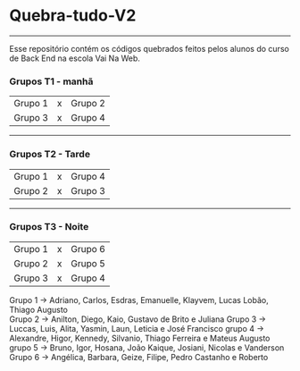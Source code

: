 # Quebra-tudo-V2
---
Esse repositório contém os códigos quebrados feitos pelos alunos do curso de Back End na escola Vai Na Web. 

### Grupos T1 - manhã

|           |    |          |
|:---------:|:--:|---------:|
| Grupo 1   | x  | Grupo 2  |
| Grupo 3   | x  | Grupo 4  |

---
### Grupos T2 - Tarde
|           |    |          |
|:---------:|:--:|---------:|
| Grupo 1   | x  | Grupo 4  |
| Grupo 2   | x  | Grupo 3  |

---
### Grupos T3 - Noite
|           |    |          |
|:---------:|:--:|---------:|
| Grupo 1   | x  | Grupo 6  |
| Grupo 2   | x  | Grupo 5  |
| Grupo 3   | x  | Grupo 4  |

Grupo 1 -> Adriano, Carlos, Esdras, Emanuelle, Klayvem, Lucas Lobão, Thiago Augusto  
Grupo 2 -> Anilton, Diego, Kaio, Gustavo de Brito e Juliana 
Grupo 3 -> Luccas, Luis, Alita, Yasmin, Laun, Leticia e José Francisco
grupo 4 -> Alexandre, Higor, Kennedy, Silvanio, Thiago Ferreira e Mateus Augusto 
grupo 5 -> Bruno, Igor, Hosana, João Kaique, Josiani, Nicolas e Vanderson 
Grupo 6 -> Angélica, Barbara, Geize, Filipe, Pedro Castanho e Roberto


